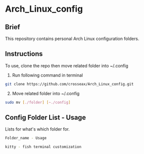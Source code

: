 # Arch_Linux_config


## Brief

This repository contains personal Arch Linux configuration folders. 


## Instructions

To use, clone the repo then move related folder into ~/.config 

1. Run following command in terminal 

```sh
git clone https://github.com/crosseax/Arch_Linux_config.git
```

2. Move related folder into ~/.config 

```sh
sudo mv [./folder] [~./config]
```


## Config Folder List - Usage
Lists for what's which folder for.

```sh
Folder_name - Usage
```

```sh
kitty - fish terminal customization
```
